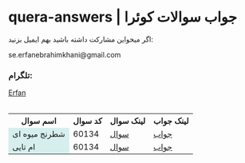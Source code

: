 # quera-answers | جواب سوالات کوئرا

 <p>اگر میخواین مشارکت داشته باشید بهم ایمیل بزنید:</p>
<p>se.erfanebrahimkhani@gmail.com</p>

<h3> تلگرام:</h3>
<a href="https://t.me/e_6434">Erfan</a>
<br>
<br>

<table>
<th>اسم سوال<ht/>
<th>کد سوال<ht/>
<th>لینک سوال<ht/>
<th>لینک جواب<ht/>


<tr>
<td  style = " background-color: #D6EEEE;">شطرنج میوه ای </td>
<td>60134</td>
<td><a href="https://quera.org/problemset/60134">سوال</td>
<td><a href="https://github.com/e-6434/quera-answers/blob/9a10290b87aee50ab540ddd203722197426fb5c2/answers/60134.py">جواب</td>
</tr>

<tr>
<td  style = " background-color: #D6EEEE;">ام تایی </td>
<td>60134</td>
<td><a href="https://quera.org/contest/assignments/21629/problems/76084">سوال</td>
<td><a href="https://github.com/e-6434/quera-answers/blob/41ba3b20d6fb98cc5a63555a839695133db4eb7f/answers/%D8%A7%D9%85%20%D8%AA%D8%A7%DB%8C%DB%8C-76278.py">جواب</td>
</tr>
 
</table>

